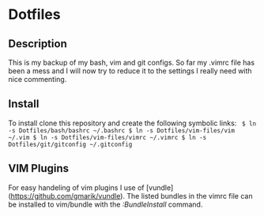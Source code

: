 # Dotfiles

## Description
This is my backup of my bash, vim and git configs. So far my .vimrc file has been a mess and I will now try to reduce it to the settings I really need with nice commenting.
## Install
To install clone this repository and create the following symbolic links:
    ``` 
    $ ln -s Dotfiles/bash/bashrc ~/.bashrc
    $ ln -s Dotfiles/vim-files/vim ~/.vim
    $ ln -s Dotfiles/vim-files/vimrc ~/.vimrc
    $ ln -s Dotfiles/git/gitconfig ~/.gitconfig
    ```
## VIM Plugins 
For easy handeling of vim plugins I use of [vundle] (https://github.com/gmarik/vundle). The listed bundles in the vimrc file can be installed to vim/bundle with the *:BundleInstall* command.

